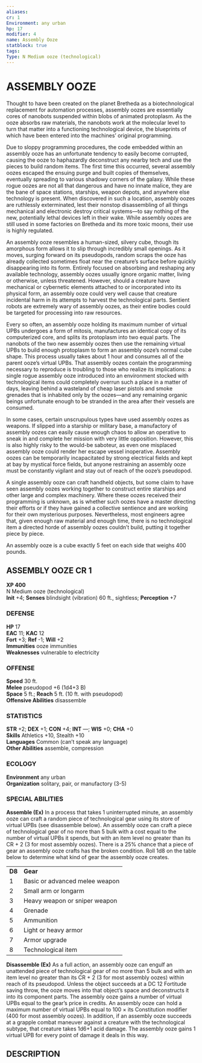 ```yaml
---
aliases: 
cr: 1
Environment: any urban  
hp: 17
modifier: 4
name: Assembly Ooze
statblock: true
tags: 
Type: N Medium ooze (technological)  
---
```

# ASSEMBLY OOZE
Thought to have been created on the planet Bretheda as a biotechnological replacement for automation processes, assembly oozes are essentially cores of nanobots suspended within blobs of animated protoplasm. As the ooze absorbs raw materials, the nanobots work at the molecular level to turn that matter into a functioning technological device, the blueprints of which have been entered into the machines’ original programming.

Due to sloppy programming procedures, the code embedded within an assembly ooze has an unfortunate tendency to easily become corrupted, causing the ooze to haphazardly deconstruct any nearby tech and use the pieces to build random items. The first time this occurred, several assembly oozes escaped the ensuing purge and built copies of themselves, eventually spreading to various shadowy corners of the galaxy. While these rogue oozes are not all that dangerous and have no innate malice, they are the bane of space stations, starships, weapon depots, and anywhere else technology is present. When discovered in such a location, assembly oozes are ruthlessly exterminated, lest their nonstop disassembling of all things mechanical and electronic destroy critical systems—to say nothing of the new, potentially lethal devices left in their wake. While assembly oozes are still used in some factories on Bretheda and its more toxic moons, their use is highly regulated.

An assembly ooze resembles a human-sized, silvery cube, though its amorphous form allows it to slip through incredibly small openings. As it moves, surging forward on its pseudopods, random scraps the ooze has already collected sometimes float near the creature’s surface before quickly disappearing into its form. Entirely focused on absorbing and reshaping any available technology, assembly oozes usually ignore organic matter, living or otherwise, unless threatened. However, should a creature have mechanical or cybernetic elements attached to or incorporated into its physical form, an assembly ooze could very well cause that creature incidental harm in its attempts to harvest the technological parts. Sentient robots are extremely wary of assembly oozes, as their entire bodies could be targeted for processing into raw resources.

Every so often, an assembly ooze holding its maximum number of virtual UPBs undergoes a form of mitosis, manufactures an identical copy of its computerized core, and splits its protoplasm into two equal parts. The nanobots of the two new assembly oozes then use the remaining virtual UPBs to build enough protoplasm to form an assembly ooze’s normal cube shape. This process usually takes about 1 hour and consumes all of the parent ooze’s virtual UPBs. That assembly oozes contain the programming necessary to reproduce is troubling to those who realize its implications: a single rogue assembly ooze introduced into an environment stocked with technological items could completely overrun such a place in a matter of days, leaving behind a wasteland of cheap laser pistols and smoke grenades that is inhabited only by the oozes—and any remaining organic beings unfortunate enough to be stranded in the area after their vessels are consumed.

In some cases, certain unscrupulous types have used assembly oozes as weapons. If slipped into a starship or military base, a manufactory of assembly oozes can easily cause enough chaos to allow an operative to sneak in and complete her mission with very little opposition. However, this is also highly risky to the would-be saboteur, as even one misplaced assembly ooze could render her escape vessel inoperative. Assembly oozes can be temporarily incapacitated by strong electrical fields and kept at bay by mystical force fields, but anyone restraining an assembly ooze must be constantly vigilant and stay out of reach of the ooze’s pseudopod.

A single assembly ooze can craft handheld objects, but some claim to have seen assembly oozes working together to construct entire starships and other large and complex machinery. Where these oozes received their programming is unknown, as is whether such oozes have a master directing their efforts or if they have gained a collective sentience and are working for their own mysterious purposes. Nevertheless, most engineers agree that, given enough raw material and enough time, there is no technological item a directed horde of assembly oozes couldn’t build, putting it together piece by piece.

An assembly ooze is a cube exactly 5 feet on each side that weighs 400 pounds.
## ASSEMBLY OOZE CR 1

**XP 400**  
N Medium ooze (technological)  
**Init** +4; **Senses** blindsight (vibration) 60 ft., sightless; **Perception** +7  

### DEFENSE

**HP** 17  
**EAC** 11; **KAC** 12  
**Fort** +3; **Ref** -1; **Will** +2  
**Immunities** ooze immunities  
**Weaknesses** vulnerable to electricity

### OFFENSE

**Speed** 30 ft.  
**Melee** pseudopod +6 (1d4+3 B)  
**Space** 5 ft.; **Reach** 5 ft. (10 ft. with pseudopod)  
**Offensive Abilities** disassemble

### STATISTICS

**STR** +2; **DEX** +1; **CON** +4; **INT** —; **WIS** +0; **CHA** +0  
**Skills** Athletics +10, Stealth +10  
**Languages** Common (can’t speak any language)  
**Other Abilities** assemble, compression

### ECOLOGY

**Environment** any urban  
**Organization** solitary, pair, or manufactory (3-5)

### SPECIAL ABILITIES

**Assemble (Ex)** In a process that takes 1 uninterrupted minute, an assembly ooze can craft a random piece of technological gear using its store of virtual UPBs (see disassemble below). An assembly ooze can craft a piece of technological gear of no more than 5 bulk with a cost equal to the number of virtual UPBs it spends, but with an item level no greater than its CR + 2 (3 for most assembly oozes). There is a 25% chance that a piece of gear an assembly ooze crafts has the broken condition. Roll 1d8 on the table below to determine what kind of gear the assembly ooze creates.

<table><tbody><tr><td><b>D8</b></td><td><b>Gear</b></td></tr><tr><td>1</td><td>Basic or advanced melee weapon</td></tr><tr><td>2</td><td>Small arm or longarm</td></tr><tr><td>3</td><td>Heavy weapon or sniper weapon</td></tr><tr><td>4</td><td>Grenade</td></tr><tr><td>5</td><td>Ammunition</td></tr><tr><td>6</td><td>Light or heavy armor</td></tr><tr><td>7</td><td>Armor upgrade</td></tr><tr><td>8</td><td>Technological item</td></tr></tbody></table>

  
**Disassemble (Ex)** As a full action, an assembly ooze can engulf an unattended piece of technological gear of no more than 5 bulk and with an item level no greater than its CR + 2 (3 for most assembly oozes) within reach of its pseudopod. Unless the object succeeds at a DC 12 Fortitude saving throw, the ooze moves into that object’s space and deconstructs it into its component parts. The assembly ooze gains a number of virtual UPBs equal to the gear’s price in credits. An assembly ooze can hold a maximum number of virtual UPBs equal to 100 × its Constitution modifier (400 for most assembly oozes). In addition, if an assembly ooze succeeds at a grapple combat maneuver against a creature with the technological subtype, that creature takes 1d6+1 acid damage. The assembly ooze gains 1 virtual UPB for every point of damage it deals in this way.

## DESCRIPTION

